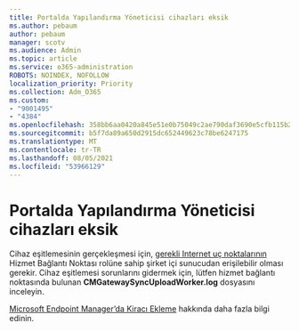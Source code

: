 ```yaml
---
title: Portalda Yapılandırma Yöneticisi cihazları eksik
ms.author: pebaum
author: pebaum
manager: scotv
ms.audience: Admin
ms.topic: article
ms.service: o365-administration
ROBOTS: NOINDEX, NOFOLLOW
localization_priority: Priority
ms.collection: Adm_O365
ms.custom:
- "9001495"
- "4384"
ms.openlocfilehash: 358bb6aa0420a845e51e0b75049c2ae790daf3690e5cfb115b234d82a29e93a7
ms.sourcegitcommit: b5f7da89a650d2915dc652449623c78be6247175
ms.translationtype: MT
ms.contentlocale: tr-TR
ms.lasthandoff: 08/05/2021
ms.locfileid: "53966129"
---
```

# <a name="configuration-manager-devices-missing-in-the-portal"></a>Portalda Yapılandırma Yöneticisi cihazları eksik

Cihaz eşitlemesinin gerçekleşmesi için, [gerekli Internet uç noktalarının](https://docs.microsoft.com/configmgr/tenant-attach/device-sync-actions#internet-endpoints) Hizmet Bağlantı Noktası rolüne sahip şirket içi sunucudan erişilebilir olması gerekir. Cihaz eşitlemesi sorunlarını gidermek için, lütfen hizmet bağlantı noktasında bulunan **CMGatewaySyncUploadWorker.log** dosyasını inceleyin.

[Microsoft Endpoint Manager’da Kiracı Ekleme](https://docs.microsoft.com/configmgr/tenant-attach/) hakkında daha fazla bilgi edinin.
